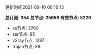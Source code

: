 更新时间2021-09-10 09:16:13

**总订阅: 354**
**总节点: 25659**
**有效节点: 5220**
- ss节点: 3760
- ssr节点: 85
- v2ray节点: 1287
- trojan节点: 88

